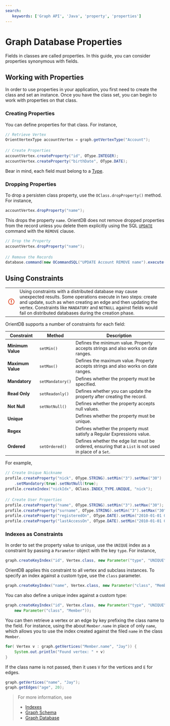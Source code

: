 ```yaml
---
search:
   keywords: ['Graph API', 'Java', 'property', 'properties']
---
```


# Graph Database Properties

Fields in classes are called properties.  In this guide, you can consider properties synonymous with fields.


## Working with Properties

In order to use properties in your application, you first need to create the class and set an instance.  Once you have the class set, you can begin to work with properties on that class.


### Creating Properties

You can define properties for that class.  For instance,

```java
// Retrieve Vertex
OrientVertexType accountVertex = graph.getVertexType("Account");

// Create Properties
accountVertex.createProperty("id", OType.INTEGER);
accountVertex.createProperty("birthDate", OType.DATE);
```

Bear in mind, each field must belong to a [Type](../Types.md).

### Dropping Properties

To drop a persisten class property, use the `OClass.dropProperty()` method.  For instance,

```java
accountVertex.dropProperty("name");
```

This drops the property `name`.  OrientDB does not remove dropped properties from the record unless you delete them explicitly using the SQL [`UPDATE`](../sql/SQL-Update.md) command with the `REMOVE` clause.

```java
// Drop the Property
accountVertex.dropProperty("name");

// Remove the Records
database.command(new OCommandSQL("UPDATE Account REMOVE name").execute();
```

## Using Constraints

| | |
|----|-----|
|![](../images/warning.png)| Using constraints with a distributed database may cause unexpected results.  Some operations execute in two steps: create and update, such as when creating an edge and then updating the vertex.  Constraints like `MANDATORY` and `NOTNULL` against fields would fail on distributed databases during the creation phase.|

OrientDB supports a number of constraints for each field:

| Constraint | Method | Description |
|---|---|---|
| **Minimum Value** | `setMin()` | Defines the minimum value.  Property accepts strings and also works on date ranges.|
| **Maximum Value** | `setMax()` | Defines the maximum value.  Property accepts strings and also works on date ranges.|
| **Mandatory** | `setMandatory()` | Defines whether the property must be specified. |
| **Read Only** | `setReadonly()` | Defines whether you can update the property after creating the record.|
| **Not Null** | `setNotNull()` | Defines whether the property accepts null values.|
| **Unique** | | Defines whether the property must be unique.|
| **Regex** | | Defines whether the property must satisfy a Regular Expressions value.|
| **Ordered** | `setOrdered()` | Defines whether the edge list must be ordered, ensuring that a `List` is not used in place of a `Set`.|

For example,

```java
// Create Unique Nickname
profile.createProperty("nick", OType.STRING).setMin("3").setMax("30")
	.setMandatory(true).setNotNull(true);
profile.createIndex("nickIdx", OClass.INDEX_TYPE.UNIQUE, "nick");

// Create User Properties
profile.createProperty("name", OType.STRING).setMin("3").setMax("30");
profile.createProperty("surname", OType.STRING).setMin("3").setMax("30");
profile.createProperty("registeredOn", OType.DATE).setMin("2010-01-01 00:00:00");
profile.createProperty("lastAccessOn", OType.DATE).setMin("2010-01-01 00:00:00");
```

### Indexes as Constraints

In order to set the property value to unique, use the `UNIQUE` index as a constraint by passing a `Parameter` object with the key `type`.  For instance,

```java
graph.createKeyIndex("id", Vertex.class, new Parameter("type", "UNIQUE"));
```

OrientDB applies this constraint to all vertex and subclass instances.  To specify an index against a custom type, use the `class` parameter.

```java
graph.createKeyIndex("name", Vertex.class, new Parameter("class", "Member"));
```

You can also define a unique index against a custom type:

```java
graph.createKeyIndex("id", Vertex.class, new Parameter("type", "UNIQUE"), 
	new Parameter("class", "Member"));
```

You can then retrieve a vertex or an edge by key prefixing the class name to the field.  For instance, using the about `Member.name` in place of only `name`, which allows you to use the index created against the filed `name` in the class `Member`.

```java
for( Vertex v : graph.getVertices("Member.name", "Jay")) {
	System.out.println("Found vertex: " + v)
}
```

If the class name is not passed, then it uses `V` for the vertices and `E` for edges.

```java
graph.getVertices("name", "Jay");
graph.getEdges("age", 20);
```
>For more information, see
>
>- [Indexes](../indexing/Indexes.md)
>- [Graph Schema](Graph-Schema.md)
>- [Graph Database](Graph-Database-Tinkerpop.md)
